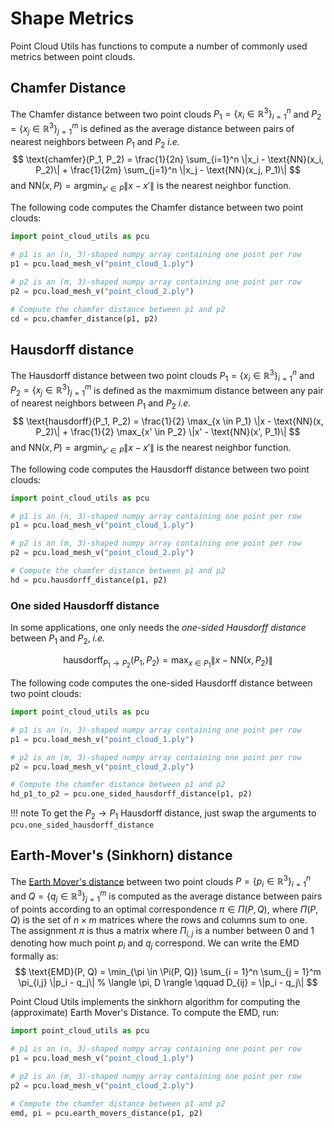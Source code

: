 # Shape Metrics
Point Cloud Utils has functions to compute a number of commonly used metrics between point clouds.


## Chamfer Distance
The Chamfer distance between two point clouds $P_1 = \{x_i \in \mathbb{R}^3\}_{i=1}^n$ and $P_2 = \{x_j \in \mathbb{R}^3\}_{j=1}^m$ is defined as the average distance between pairs of nearest neighbors between $P_1$ and $P_2$ *i.e.*
$$
\text{chamfer}(P_1, P_2) = \frac{1}{2n} \sum_{i=1}^n \|x_i - \text{NN}(x_i, P_2)\| + \frac{1}{2m} \sum_{j=1}^n \|x_j - \text{NN}(x_j, P_1)\|
$$
and $\text{NN}(x, P) = \text{argmin}_{x' \in P} \|x - x'\|$ is the nearest neighbor function.

The following code computes the Chamfer distance between two point clouds:
```python
import point_cloud_utils as pcu

# p1 is an (n, 3)-shaped numpy array containing one point per row
p1 = pcu.load_mesh_v("point_cloud_1.ply")

# p2 is an (m, 3)-shaped numpy array containing one point per row
p2 = pcu.load_mesh_v("point_cloud_2.ply")

# Compute the chamfer distance between p1 and p2
cd = pcu.chamfer_distance(p1, p2)
```

## Hausdorff distance
The Hausdorff distance between two point clouds $P_1 = \{x_i \in \mathbb{R}^3\}_{i=1}^n$ and $P_2 = \{x_j \in \mathbb{R}^3\}_{j=1}^m$ is defined as the maxmimum distance between any pair of nearest neighbors between $P_1$ and $P_2$ *i.e.*
$$
\text{hausdorff}(P_1, P_2) = \frac{1}{2} \max_{x \in P_1} \|x - \text{NN}(x, P_2)\| + \frac{1}{2} \max_{x' \in P_2}  \|x' - \text{NN}(x', P_1)\|
$$
and $\text{NN}(x, P) = \text{argmin}_{x' \in P} \|x - x'\|$ is the nearest neighbor function.

The following code computes the Hausdorff distance between two point clouds:
```python
import point_cloud_utils as pcu

# p1 is an (n, 3)-shaped numpy array containing one point per row
p1 = pcu.load_mesh_v("point_cloud_1.ply")

# p2 is an (m, 3)-shaped numpy array containing one point per row
p2 = pcu.load_mesh_v("point_cloud_2.ply")

# Compute the chamfer distance between p1 and p2
hd = pcu.hausdorff_distance(p1, p2)
```

### One sided Hausdorff distance
In some applications, one only needs the *one-sided Hausdorff distance* between $P_1$ and $P_2$, *i.e.*

$$
\text{hausdorff}_{P_1 \rightarrow P_2}(P_1, P_2) = \max_{x \in P_1} \|x - \text{NN}(x, P_2)\|
$$

The following code computes the one-sided Hausdorff distance between two point clouds:
```python
import point_cloud_utils as pcu

# p1 is an (n, 3)-shaped numpy array containing one point per row
p1 = pcu.load_mesh_v("point_cloud_1.ply")

# p2 is an (m, 3)-shaped numpy array containing one point per row
p2 = pcu.load_mesh_v("point_cloud_2.ply")

# Compute the chamfer distance between p1 and p2
hd_p1_to_p2 = pcu.one_sided_hausdorff_distance(p1, p2)
```

!!! note
    To get the $P_2 \rightarrow P_1$ Hausdorff distance, just swap the arguments to `pcu.one_sided_hausdorff_distance`


## Earth-Mover's (Sinkhorn) distance
The [Earth Mover's distance](https://en.wikipedia.org/wiki/Earth_mover%27s_distance) between two point clouds $P = \{p_i \in \mathbb{R}^3\}_{i=1}^n$ and $Q = \{q_j \in \mathbb{R}^3\}_{j=1}^m$ is computed as the average distance between pairs of points according to an optimal correspondence $\pi \in \Pi(P, Q)$, where $\Pi(P, Q)$ is the set of $n \times m$ matrices where the rows and columns sum to one. The assignment $\pi$ is thus a matrix where $\Pi_{i,j}$ is a number between $0$ and $1$ denoting how much point $p_i$ and $q_j$ correspond. We can write the EMD formally as:
$$
\text{EMD}(P, Q) = \min_{\pi \in \Pi(P, Q)} \sum_{i = 1}^n \sum_{j = 1}^m \pi_{i,j} \|p_i - q_j\| % \langle \pi, D \rangle \qquad D_{ij} = \|p_i - q_j\|
$$

Point Cloud Utils implements the sinkhorn algorithm for computing the (approximate) Earth Mover's Distance. To compute the EMD, run:
```python
import point_cloud_utils as pcu

# p1 is an (n, 3)-shaped numpy array containing one point per row
p1 = pcu.load_mesh_v("point_cloud_1.ply")

# p2 is an (m, 3)-shaped numpy array containing one point per row
p2 = pcu.load_mesh_v("point_cloud_2.ply")

# Compute the chamfer distance between p1 and p2
emd, pi = pcu.earth_movers_distance(p1, p2)
```
